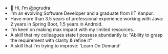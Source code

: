 - 👋 Hi, I’m @pgrudra
- I'm an evolving Software Developer and a graduate from IIT Kanpur.
- Have more than 3.5 years of professional experience working with Java: 2 years in Spring Boot, 1.5 years in Android.
- I'm keen on making max impact with my limited resources.
- A skill that my colleagues state I possess abundantly is: 
"Ability to grasp the requirement with clarity & refine it"
- A skill that I'm trying to improve:
'Learn On Demand'



<!---
pgrudra/pgrudra is a ✨ special ✨ repository because its `README.md` (this file) appears on your GitHub profile.
You can click the Preview link to take a look at your changes.
--->
